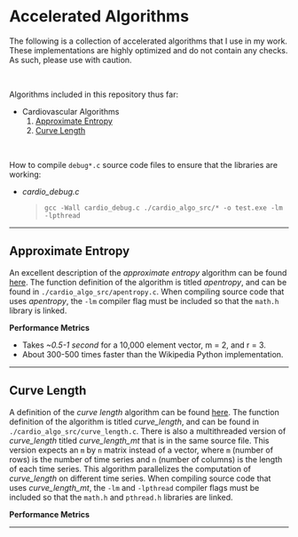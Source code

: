 # Accelerated Algorithms

The following is a collection of accelerated algorithms that I use in my work. These implementations are highly optimized and do not contain any checks. As such, please
use with caution.

<br/>

Algorithms included in this repository thus far:
* Cardiovascular Algorithms
    1) [Approximate Entropy](#approximate-entropy)
    2) [Curve Length](#curve-length)

<br/>

How to compile `debug*.c` source code files to ensure that the libraries are working:
* *cardio_debug.c*
    
    > `gcc -Wall cardio_debug.c ./cardio_algo_src/* -o test.exe -lm -lpthread`
         
---

## Approximate Entropy

An excellent description of the *approximate entropy* algorithm can be found [here](https://en.wikipedia.org/wiki/Approximate_entropy#The_interpretation). The function definition of the algorithm is titled *apentropy*, and can be found in `./cardio_algo_src/apentropy.c`. When compiling source code that uses *apentropy*, the `-lm` compiler flag must be included so that the `math.h` library is linked.

**Performance Metrics**
* Takes *~0.5-1 second* for a 10,000 element vector, m = 2, and r = 3.
* About 300-500 times faster than the Wikipedia Python implementation.

---

## Curve Length

A definition of the *curve length* algorithm can be found [here](https://lcp.mit.edu/pdf/Zong06.pdf). The function definition of the algorithm is titled *curve_length*, and can be found in `./cardio_algo_src/curve_length.c`. There is also a multithreaded version of *curve_length* titled *curve_length_mt* that is in the same source file. This version expects an `m` by `n` matrix instead of a vector, where `m` (number of rows) is the number of time series and `n` (number of columns) is the length of each time series. This algorithm parallelizes the computation of *curve_length* on different time series. When compiling source code that uses *curve_length_mt*, the `-lm` and `-lpthread` compiler flags must be included so that the `math.h` and `pthread.h` libraries are linked.

**Performance Metrics**

---
